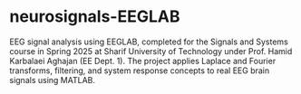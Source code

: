 # neurosignals-EEGLAB
EEG signal analysis using EEGLAB, completed for the Signals and Systems course in Spring 2025 at Sharif University of Technology under Prof. Hamid Karbalaei Aghajan (EE Dept. 1). The project applies Laplace and Fourier transforms, filtering, and system response concepts to real EEG brain signals using MATLAB.
